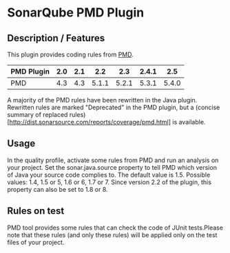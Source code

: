 SonarQube PMD Plugin
====================
## Description / Features
This plugin provides coding rules from [PMD](http://pmd.sourceforge.net/).

PMD Plugin|2.0|2.1|2.2|2.3|2.4.1|2.5
-------|---|---|---|---|---|---
PMD|4.3|4.3|5.1.1|5.2.1|5.3.1|5.4.0

A majority of the PMD rules have been rewritten in the Java plugin. Rewritten rules are marked "Deprecated" in the PMD plugin, but a (concise summary of replaced rules)[http://dist.sonarsource.com/reports/coverage/pmd.html] is available.

## Usage
In the quality profile, activate some rules from PMD and run an analysis on your project.
Set the sonar.java.source property to tell PMD which version of Java your source code complies to. The default value is 1.5. Possible values: 1.4, 1.5 or 5, 1.6 or 6, 1.7 or 7. Since version 2.2 of the plugin, this property can also be set to 1.8 or 8.

## Rules on test
PMD tool provides some rules that can check the code of JUnit tests.Please note that these rules (and only these rules) will be applied only on the test files of your project.
